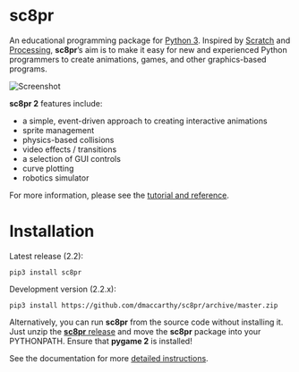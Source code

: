 # sc8pr

An educational programming package for [Python 3](https://www.python.org). Inspired by [Scratch](https://scratch.mit.edu) and [Processing](https://www.processing.org), **sc8pr**’s aim is to make it easy for new and experienced Python programmers to create animations, games, and other graphics-based programs.

![Screenshot](https://dmaccarthy.github.io/sc8pr/img/soccer.png)

**sc8pr 2** features include:
* a simple, event-driven approach to creating interactive animations
* sprite management
* physics-based collisions
* video effects / transitions
* a selection of GUI controls
* curve plotting
* robotics simulator

For more information, please see the [tutorial and reference](http://dmaccarthy.github.io/sc8pr/).

# Installation

Latest release (2.2):
```
pip3 install sc8pr
```

Development version (2.2.x):
```
pip3 install https://github.com/dmaccarthy/sc8pr/archive/master.zip
```

Alternatively, you can run **sc8pr** from the source code without installing it. Just unzip the [**sc8pr** release](https://github.com/dmaccarthy/sc8pr/archive/refs/tags/v2.2.2.zip) and move the **sc8pr** package into your PYTHONPATH. Ensure that **pygame 2** is installed!

See the documentation for more [detailed instructions](https://dmaccarthy.github.io/sc8pr/?inst).
